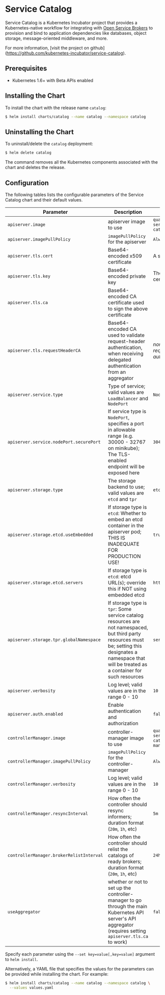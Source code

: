 # Service Catalog

Service Catalog is a Kubernetes Incubator project that provides a
Kubernetes-native workflow for integrating with 
[Open Service Brokers](https://www.openservicebrokerapi.org/) 
to provision and bind to application dependencies like databases, object
storage, message-oriented middleware, and more.

For more information, [visit the project on github]
(https://github.com/kubernetes-incubator/service-catalog).

## Prerequisites

- Kubernetes 1.6+ with Beta APIs enabled

## Installing the Chart

To install the chart with the release name `catalog`:

```bash
$ helm install charts/catalog --name catalog --namespace catalog
```

## Uninstalling the Chart

To uninstall/delete the `catalog` deployment:

```bash
$ helm delete catalog
```

The command removes all the Kubernetes components associated with the chart and
deletes the release.

## Configuration

The following tables lists the configurable parameters of the Service Catalog
chart and their default values.

| Parameter | Description | Default |
|-----------|-------------|---------|
| `apiserver.image` | apiserver image to use | `quay.io/kubernetes-service-catalog/apiserver:v0.0.16` |
| `apiserver.imagePullPolicy` | `imagePullPolicy` for the apiserver | `Always` |
| `apiserver.tls.cert` | Base64-encoded x509 certificate | A self-signed certificate |
| `apiserver.tls.key` | Base64-encoded private key | The private key for the certificate above |
| `apiserver.tls.ca` | Base64-encoded CA certificate used to sign the above certificate | |
| `apiserver.tls.requestHeaderCA` | Base64-encoded CA used to validate request-header authentication, when receiving delegated authentication from an aggregator | *none (will disable requestheader authentication)* |
| `apiserver.service.type` | Type of service; valid values are `LoadBalancer` and `NodePort` | `NodePort` |
| `apiserver.service.nodePort.securePort` | If service type is `NodePort`, specifies a port in allowable range (e.g. 30000 - 32767 on minikube); The TLS-enabled endpoint will be exposed here | `30443` |
| `apiserver.storage.type` | The storage backend to use; valid values are `etcd` and `tpr` | `etcd` |
| `apiserver.storage.etcd.useEmbedded` | If storage type is `etcd`: Whether to embed an etcd container in the apiserver pod; THIS IS INADEQUATE FOR PRODUCTION USE! | `true` |
| `apiserver.storage.etcd.servers` | If storage type is `etcd`: etcd URL(s); override this if NOT using embedded etcd | `http://localhost:2379` |
| `apiserver.storage.tpr.globalNamespace` | If storage type is `tpr`: Some service catalog resources are not namespaced, but third party resources must be; setting this designates a namespace that will be treated as a container for such resources | `servicecatalog` |
| `apiserver.verbosity` | Log level; valid values are in the range 0 - 10 | `10` |
| `apiserver.auth.enabled` | Enable authentication and authorization | `false` |
| `controllerManager.image` | controller-manager image to use | `quay.io/kubernetes-service-catalog/controller-manager:v0.0.16` |
| `controllerManager.imagePullPolicy` | `imagePullPolicy` for the controller-manager | `Always` |
| `controllerManager.verbosity` | Log level; valid values are in the range 0 - 10 | `10` |
| `controllerManager.resyncInterval` | How often the controller should resync informers; duration format (`20m`, `1h`, etc) | `5m` |
| `controllerManager.brokerRelistInterval` | How often the controller should relist the catalogs of ready brokers; duration format (`20m`, `1h`, etc) | `24h` |
| `useAggregator` | whether or not to set up the controller-manager to go through the main Kubernetes API server's API aggregator (requires setting `apiserver.tls.ca` to work) | `false` |

Specify each parameter using the `--set key=value[,key=value]` argument to
`helm install`.

Alternatively, a YAML file that specifies the values for the parameters can be
provided while installing the chart. For example:

```bash
$ helm install charts/catalog --name catalog --namespace catalog \
  --values values.yaml
```
